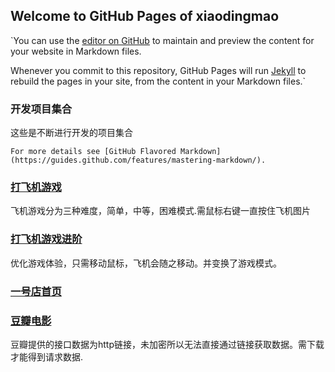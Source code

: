 ## Welcome to GitHub Pages of xiaodingmao

`You can use the [editor on GitHub](https://github.com/xiaodingmao/webProject/edit/master/README.md) to maintain and preview the content for your website in Markdown files.

Whenever you commit to this repository, GitHub Pages will run [Jekyll](https://jekyllrb.com/) to rebuild the pages in your site, from the content in your Markdown files.`

### 开发项目集合

这些是不断进行开发的项目集合

`For more details see [GitHub Flavored Markdown](https://guides.github.com/features/mastering-markdown/).`

### [打飞机游戏](https://xiaodingmao.github.io/webProject/打飞机小游戏实现/planeGame.html)

飞机游戏分为三种难度，简单，中等，困难模式.需鼠标右键一直按住飞机图片
### [打飞机游戏进阶](https://xiaodingmao.github.io/webProject/打飞机小游戏实现/index.html)
优化游戏体验，只需移动鼠标，飞机会随之移动。并变换了游戏模式。
### [一号店首页](https://xiaodingmao.github.io/webProject/一号店实战2.0/index.html)
### [豆瓣电影](https://xiaodingmao.github.io/webProject/AJAX的应用实例/豆瓣电影评分.html)
豆瓣提供的接口数据为http链接，未加密所以无法直接通过链接获取数据。需下载才能得到请求数据.
